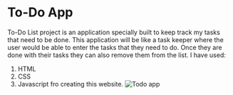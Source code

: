# To-Do App

To-Do List project is an application specially built to keep track my tasks that need to be done. 
This application will be like a task keeper where the user would be able to enter the tasks that they need to do. Once they are done with their tasks they can also remove them from the list.
I have used:
1. HTML
2. CSS
3. Javascript
fro creating this website.
![Todo app](https://user-images.githubusercontent.com/98338459/188868890-3644f9a4-fd23-40a7-a129-d4fe8f0b4527.jpg)

